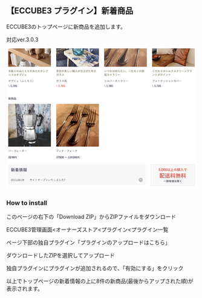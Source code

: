 ## 【ECCUBE3 プラグイン】新着商品

ECCUBE3のトップページに新商品を追加します。

対応ver.3.0.3

![サンプル画像](https://github.com/ohtacky/ECCUBE-NewItem/raw/image/1.png)

### How to install

このページの右下の「Download ZIP」からZIPファイルをダウンロード

ECCUBE3管理画面<オーナーズストア<プラグイン<プラグイン一覧

ページ下部の独自プラグイン「プラグインのアップロードはこちら」

ダウンロードしたZIPを選択してアップロード

独自プラグインにプラグインが追加されるので、「有効にする」をクリック

以上でトップページの新着情報の上に8件の新商品(最後からアップされた順)が表示されます。
